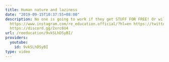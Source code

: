 ```yaml
---
title: Human nature and laziness
date: "2019-09-15T10:37:55+08:00"
description: No one is going to work if they get STUFF FOR FREE! Or will they? https://www.patreon.com/deadheadanimation
  https://www.instagram.com/re_education.official/?hl=en https://twitter.com/professordarwin
  https://discord.gg/2xrc6U4
url: /reeducation/9vkSLhDSyBI/
providers:
  youtube:
    id: 9vkSLhDSyBI
type: video
---
```

